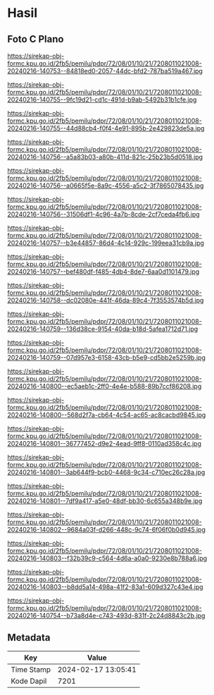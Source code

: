 # Hasil

## Foto C Plano

https://sirekap-obj-formc.kpu.go.id/2fb5/pemilu/pdpr/72/08/01/10/21/7208011021008-20240216-140753--84818ed0-2057-44dc-bfd2-787ba519a467.jpg

https://sirekap-obj-formc.kpu.go.id/2fb5/pemilu/pdpr/72/08/01/10/21/7208011021008-20240216-140755--9fc19d21-cd1c-491d-b9ab-5492b31b1cfe.jpg

https://sirekap-obj-formc.kpu.go.id/2fb5/pemilu/pdpr/72/08/01/10/21/7208011021008-20240216-140755--44d88cb4-f0f4-4e91-895b-2e429823de5a.jpg

https://sirekap-obj-formc.kpu.go.id/2fb5/pemilu/pdpr/72/08/01/10/21/7208011021008-20240216-140756--a5a83b03-a80b-411d-821c-25b23b5d0518.jpg

https://sirekap-obj-formc.kpu.go.id/2fb5/pemilu/pdpr/72/08/01/10/21/7208011021008-20240216-140756--a0665f5e-8a9c-4556-a5c2-3f7865078435.jpg

https://sirekap-obj-formc.kpu.go.id/2fb5/pemilu/pdpr/72/08/01/10/21/7208011021008-20240216-140756--31506df1-4c96-4a7b-8cde-2cf7ceda4fb6.jpg

https://sirekap-obj-formc.kpu.go.id/2fb5/pemilu/pdpr/72/08/01/10/21/7208011021008-20240216-140757--b3e44857-86d4-4c14-929c-199eea31cb9a.jpg

https://sirekap-obj-formc.kpu.go.id/2fb5/pemilu/pdpr/72/08/01/10/21/7208011021008-20240216-140757--bef480df-f485-4db4-8de7-6aa0d1101479.jpg

https://sirekap-obj-formc.kpu.go.id/2fb5/pemilu/pdpr/72/08/01/10/21/7208011021008-20240216-140758--dc02080e-441f-46da-89c4-7f3553574b5d.jpg

https://sirekap-obj-formc.kpu.go.id/2fb5/pemilu/pdpr/72/08/01/10/21/7208011021008-20240216-140759--136d38ce-9154-40da-b18d-5afea1712d71.jpg

https://sirekap-obj-formc.kpu.go.id/2fb5/pemilu/pdpr/72/08/01/10/21/7208011021008-20240216-140759--07d957e3-6158-43cb-b5e9-cd5bb2e5259b.jpg

https://sirekap-obj-formc.kpu.go.id/2fb5/pemilu/pdpr/72/08/01/10/21/7208011021008-20240216-140800--ec5aeb1c-2ff0-4e4e-b588-89b7ccf86208.jpg

https://sirekap-obj-formc.kpu.go.id/2fb5/pemilu/pdpr/72/08/01/10/21/7208011021008-20240216-140800--568d2f7a-cb64-4c54-ac65-ac8cacbd9845.jpg

https://sirekap-obj-formc.kpu.go.id/2fb5/pemilu/pdpr/72/08/01/10/21/7208011021008-20240216-140801--36777452-d9e2-4ead-9ff8-0110ad358c4c.jpg

https://sirekap-obj-formc.kpu.go.id/2fb5/pemilu/pdpr/72/08/01/10/21/7208011021008-20240216-140801--3ab644f9-bcb0-4468-9c34-c710ec26c28a.jpg

https://sirekap-obj-formc.kpu.go.id/2fb5/pemilu/pdpr/72/08/01/10/21/7208011021008-20240216-140801--7df9a417-a5e0-48df-bb30-6c655a348b9e.jpg

https://sirekap-obj-formc.kpu.go.id/2fb5/pemilu/pdpr/72/08/01/10/21/7208011021008-20240216-140802--9684a03f-d266-448c-9c74-6f06f0b0d945.jpg

https://sirekap-obj-formc.kpu.go.id/2fb5/pemilu/pdpr/72/08/01/10/21/7208011021008-20240216-140803--f32b39c9-c564-4d6a-a0a0-9230e8b788a6.jpg

https://sirekap-obj-formc.kpu.go.id/2fb5/pemilu/pdpr/72/08/01/10/21/7208011021008-20240216-140803--b8dd5a14-498a-41f2-83a1-609d327c43e4.jpg

https://sirekap-obj-formc.kpu.go.id/2fb5/pemilu/pdpr/72/08/01/10/21/7208011021008-20240216-140754--b73a8d4e-c743-493d-831f-2c24d8843c2b.jpg


## Metadata

| Key        | Value               |
| ---------- | ------------------- |
| Time Stamp | 2024-02-17 13:05:41 |
| Kode Dapil | 7201                |



